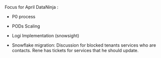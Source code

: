 Focus for April 
DataNinja : 
- P0 process
- PODs Scaling
- Logi Implementation (snowsight)


- Snowflake migration: Discussion for blocked tenants services who are contacts. Rene has tickets for services that he should update. 
